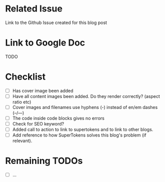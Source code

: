 # Related Issue
Link to the Github Issue created for this blog post

# Link to Google Doc
TODO

# Checklist
- [ ] Has cover image been added
- [ ] Have all content images been added. Do they render correctly? (aspect ratio etc)
- [ ] Cover images and filenames use hyphens (-) instead of en/em dashes (–/—)
- [ ] The code inside code blocks gives no errors
- [ ] Check for SEO keyword?
- [ ] Added call to action to link to supertokens and to link to other blogs.
- [ ] Add reference to how SuperTokens solves this blog's problem (if relevant).

# Remaining TODOs
- [ ] ...